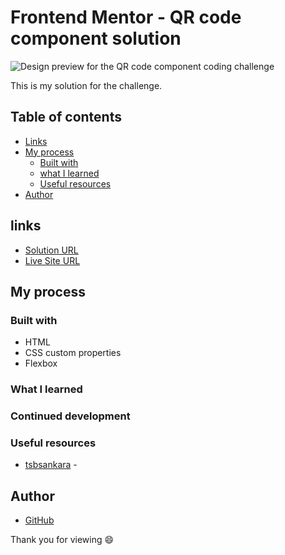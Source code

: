# Frontend Mentor - QR code component solution

![Design preview for the QR code component coding challenge](./qr-code-component-main/design/QR-code-component-site-screenshot.png)

This is my solution for the challenge.

## Table of contents
- [Links](#links)
- [My process](#my-process)
  - [Built with](#built-with)
  - [what I learned](#what-i-learned)
  - [Useful resources](#useful-resources)
- [Author](#author)

## links

- [Solution URL](https://github.com/Illyaas4Show/QR-code-component)
- [Live Site URL](https://glittering-axolotl-6f5eab.netlify.app/)

## My process

### Built with

- HTML
- CSS custom properties
- Flexbox

### What I learned

### Continued development

### Useful resources

- [tsbsankara](https://www.youtube.com/watch?v=9bGbykdR4T8) - 

## Author
- [GitHub](https://github.com/Illyaas4Show/)

Thank you for viewing :smile:
